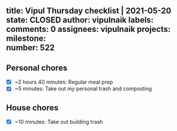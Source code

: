 title:	Vipul Thursday checklist | 2021-05-20
state:	CLOSED
author:	vipulnaik
labels:	
comments:	0
assignees:	vipulnaik
projects:	
milestone:	
number:	522
--
## Personal chores

- [x] ~2 hours 40 minutes: Regular meal prep
- [x] ~5 minutes: Take out my personal trash and composting

## House chores

- [x] ~10 minutes: Take out building trash
